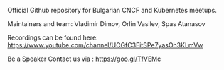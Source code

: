 Official Github repository for Bulgarian CNCF and Kubernetes meetups.

Maintainers and team: Vladimir Dimov, Orlin Vasilev, Spas Atanasov

Recordings can be found here: https://www.youtube.com/channel/UCGfC3FitSPe7yasOh3KLmVw

Be a Speaker Contact us via : https://goo.gl/TfVEMc
